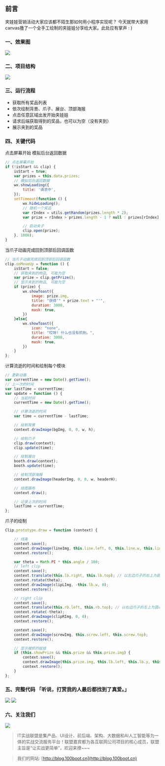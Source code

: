 ## 前言
夹娃娃营销活动大家应该都不陌生那如何用小程序实现呢？
今天就带大家用canvas撸了一个全手工绘制的夹娃娃分享给大家。此处应有掌声 : )

### 一、效果图

![](https://blog.100boot.cn/storage/thumbnails/_signature/2MN5CRHT0NNDA9QRAFIBS6G7HS.gif)

### 二、项目结构
![](https://blog.100boot.cn/storage/thumbnails/_signature/H0CDF7BJVBPIJH7GUJDC34EQF.jpg)

### 三、运行流程
* 获取所有奖品列表
* 依次绘制背景、爪子、展台、顶部海报
* 点击任意区域出发开始夹娃娃
* 请求后端获取得到的奖品，也可以为空（没有夹到）
* 展示夹到的奖品

### 四、关键代码

点击屏幕开始
模拟后台返回数据
```javascript
// 点击屏幕开始
if (!isStart && clip) {
    isStart = true;
    var prizes = this.data.prizes;
    // 模拟后台返回数据
    wx.showLoading({
        title: '请求中',
    });
    setTimeout(function () {
        wx.hideLoading();
        // 随机一个奖品
        var rIndex = utils.getRandom(prizes.length * 2);
        var prize = rIndex > prizes.length - 1 ? null : prizes[rIndex];

        // 启动夹子
        clip.open(prize);
    }, 1000);
}
```

当爪子动画完成回到顶部后回调函数
```javascript
// 当爪子动画完成回到顶部后回调函数
clip.onMoveUp = function () {
    isStart = false;
    // 获取夹到的物品, 可能为空
    var prize = clip.getPrize();
    // 显示夹到的物品, 可能为空
    if (prize) {
        wx.showToast({
            image: prize.img,
            title: "获得'" + prize.text + "'",
            duration: 3000,
            mask: true,
        })
    }else{
        wx.showToast({
            icon: "none",
            title: "哎呀! 什么也没有抓到。",
            duration: 3000,
            mask: true,
        })
    }
};
```

计算流逝的时间和绘制每个模块
```javascript
// 更新动画
var currentTime = new Date().getTime();
// 上一次的时间
var lastTime = currentTime;
var update = function () {
    // 当前时间
    currentTime = new Date().getTime();

    // 计算流逝的时间
    var time = currentTime - lastTime;

    // 绘制背景
    context.drawImage(bgImg, 0, 0, w, h);

    // 绘制爪子
    clip.draw(context);
    clip.update(time);

    // 绘制展台
    booth.draw(context);
    booth.update(time);

    // 绘制顶部海报
    context.drawImage(headerImg, 0, 0, w, headerH);

    // 绘图画布
    context.draw();

    // 记录上次的时间
    lastTime = currentTime;
};
```

爪子的绘制
```javascript
Clip.prototype.draw = function (context) {

    // 线条
    context.save();
    context.drawImage(lineImg, this.line.left, 0, this.line.w, this.line.h);
    context.restore();

    var theta = Math.PI * this.angle / 180;
    // left clip
    context.save();
    context.translate(this.lb.right, this.lb.top); // 以左边爪子的右上为圆心旋转
    context.rotate(theta);
    context.drawImage(clipLImg, -this.lb.w, 0);
    context.restore();

    // right clip
    context.save();
    context.translate(this.rb.left, this.rb.top); // 以右边爪子的左上为圆心旋转
    context.rotate(-theta);
    context.drawImage(clipRImg, 0, 0);
    context.restore();

    context.save();
    context.drawImage(screwImg, this.screw.left, this.screw.top);
    context.restore();

    // 显示被抓的娃娃
    if (this.showPrize && this.prize && this.prize.img) {
        context.save();
        context.drawImage(this.prize.img, this.lb.left, this.lb.y, this.prize.w, this.prize.h);
        context.restore();
    }
};
```

### 五、完整代码 「听说，打赏我的人最后都找到了真爱。」
![](https://blog.100boot.cn/storage/thumbnails/_signature/1PCPKDVVBV6VS4F00P6AGJN4N9.jpg)
![](https://blog.100boot.cn/storage/thumbnails/_signature/3QIRHL9BHG6MTTMFK614DEMN7V.jpg)

### 六、关注我们

![](https://blog.100boot.cn/storage/thumbnails/_signature/FG39BR6DEBTHUA1SK6PI85EE1.jpg)

> IT实战联盟是集产品、UI设计、前后端、架构、大数据和AI人工智能等为一体的实战交流服务平台！联盟嘉宾都为各互联网公司项目的核心成员，联盟主旨是“让实战更简单”，欢迎来撩~~~

> 我们的网站: [http://blog.100boot.cn](http://blog.100boot.cn)
